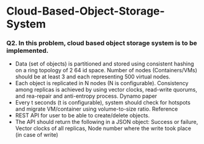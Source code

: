 # Cloud-Based-Object-Storage-System

### Q2. In this problem, cloud based object storage system is to be implemented.

- Data (set of objects) is partitioned and stored using consistent hashing on a ring topology of
  2
  64 id space. Number of nodes (Containers/VMs) should be at least 3 and each representing
  500 virtual nodes.
- Each object is replicated in N nodes (N is configurable). Consistency among replicas is
  achieved by using vector clocks, read-write quorums, and rea-repair and anti-entropy process.
  Dynamo paper
- Every t seconds (t is configurable), system should check for hotspots and migrate
  VM/container using volume-to-size ratio. Reference
- REST API for user to be able to create/delete objects.
- The API should return the following in a JSON object: Success or failure, Vector clocks of
  all replicas, Node number where the write took place (in case of write)
